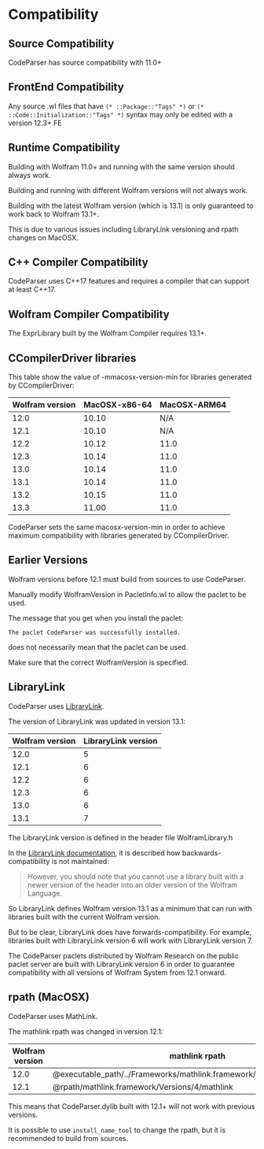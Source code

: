 
# Compatibility


## Source Compatibility

CodeParser has source compatibility with 11.0+


## FrontEnd Compatibility

Any source .wl files that have `(* ::Package::"Tags" *)` or `(* ::Code::Initialization::"Tags" *)` syntax may only be edited with a version 12.3+ FE 


## Runtime Compatibility

Building with Wolfram 11.0+ and running with the same version should always work.

Building and running with different Wolfram versions will not always work.

Building with the latest Wolfram version (which is 13.1) is only guaranteed to work back to Wolfram 13.1+.

This is due to various issues including LibraryLink versioning and rpath changes on MacOSX.


## C++ Compiler Compatibility

CodeParser uses C++17 features and requires a compiler that can support at least C++17.


## Wolfram Compiler Compatibility

The ExprLibrary built by the Wolfram Compiler requires 13.1+.


## CCompilerDriver libraries

This table show the value of -mmacosx-version-min for libraries generated by CCompilerDriver:

| Wolfram version | MacOSX-x86-64 | MacOSX-ARM64 |
| --------------- | ------------- | ------------ |
| 12.0            | 10.10         | N/A          |
| 12.1            | 10.10         | N/A          |
| 12.2            | 10.12         | 11.0         |
| 12.3            | 10.14         | 11.0         |
| 13.0            | 10.14         | 11.0         |
| 13.1            | 10.14         | 11.0         |
| 13.2            | 10.15         | 11.0         |
| 13.3            | 11.00         | 11.0         |

CodeParser sets the same macosx-version-min in order to achieve maximum compatibility with libraries generated by CCompilerDriver.


## Earlier Versions

Wolfram versions before 12.1 must build from sources to use CodeParser.

Manually modify WolframVersion in PacletInfo.wl to allow the paclet to be used.

The message that you get when you install the paclet:
```
The paclet CodeParser was successfully installed.
```
does not necessarily mean that the paclet can be used.

Make sure that the correct WolframVersion is specified.


## LibraryLink

CodeParser uses [LibraryLink](https://reference.wolfram.com/language/guide/LibraryLink.html).

The version of LibraryLink was updated in version 13.1:

| Wolfram version | LibraryLink version |
| --------------- | ------------------- |
| 12.0            | 5                   |
| 12.1            | 6                   |
| 12.2            | 6                   |
| 12.3            | 6                   |
| 13.0            | 6                   |
| 13.1            | 7                   |

The LibraryLink version is defined in the header file WolframLibrary.h

In the [LibraryLink documentation](https://reference.wolfram.com/language/LibraryLink/tutorial/LibraryStructure.html#280210622), it is described how backwards-compatibility is not maintained:

>However, you should note that you cannot use a library built with a newer version of the header into an older version of the Wolfram Language.

So LibraryLink defines Wolfram version 13.1 as a minimum that can run with libraries built with the current Wolfram version.

But to be clear, LibraryLink does have forwards-compatibility. For example, libraries built with LibraryLink version 6 will work with LibraryLink version 7.

The CodeParser paclets distributed by Wolfram Research on the public paclet server are built with LibraryLink version 6 in order to guarantee compatibility with all versions of Wolfram System from 12.1 onward.


## rpath (MacOSX)

CodeParser uses MathLink.

The mathlink rpath was changed in version 12.1:

| Wolfram version | mathlink rpath                                                           |
| --------------- | ------------------------------------------------------------------------ |
| 12.0            | @executable_path/../Frameworks/mathlink.framework/Versions/4.36/mathlink |
| 12.1            | @rpath/mathlink.framework/Versions/4/mathlink                            |

This means that CodeParser.dylib built with 12.1+ will not work with previous versions.

It is possible to use `install_name_tool` to change the rpath, but it is recommended to build from sources.
